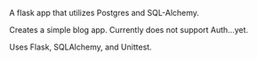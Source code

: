 A flask app that utilizes Postgres and SQL-Alchemy.

Creates a simple blog app. Currently does not support Auth...yet.

Uses Flask, SQLAlchemy, and Unittest.